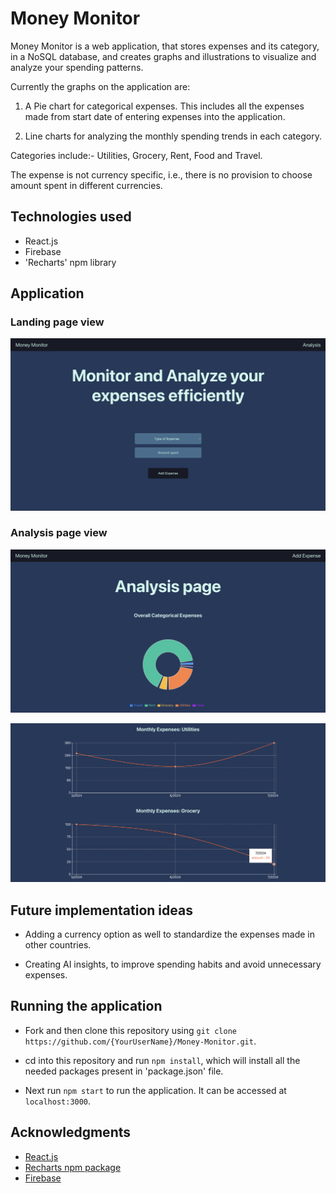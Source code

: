 # Money Monitor

Money Monitor is a web application, that stores expenses and its category, in a NoSQL database, and creates graphs and illustrations to visualize and analyze your spending patterns.

Currently the graphs on the application are:

1. A Pie chart for categorical expenses. This includes all the expenses made from start date of entering expenses into the application.

2. Line charts for analyzing the monthly spending trends in each category.

Categories include:- Utilities, Grocery, Rent, Food and Travel.

The expense is not currency specific, i.e., there is no provision to choose amount spent in different currencies.

## Technologies used

- React.js
- Firebase
- 'Recharts' npm library

## Application

### Landing page view

![landing-page](images/landing-page.png)

### Analysis page view

![analysis-page-1](images/analysis-page-1.png)

![analysis-page-2](images/analysis-page-2.png)

## Future implementation ideas

- Adding a currency option as well to standardize the expenses made in other countries.

- Creating AI insights, to improve spending habits and avoid unnecessary expenses.

## Running the application

- Fork and then clone this repository using `git clone https://github.com/{YourUserName}/Money-Monitor.git`.

- cd into this repository and run `npm install`, which will install all the needed packages present in 'package.json' file.

- Next run `npm start` to run the application. It can be accessed at `localhost:3000`.

## Acknowledgments

- [React.js](https://react.dev/)
- [Recharts npm package](https://www.npmjs.com/package/recharts)
- [Firebase](https://firebase.google.com/)